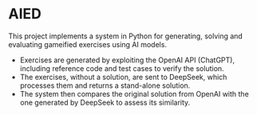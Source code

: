 # AIED
This project implements a system in Python for generating, solving and evaluating gameified exercises using AI models.
  - Exercises are generated by exploiting the OpenAI API (ChatGPT), including reference code and test cases to verify the solution.
  - The exercises, without a solution, are sent to DeepSeek, which processes them and returns a stand-alone solution.
  - The system then compares the original solution from OpenAI with the one generated by DeepSeek to assess its similarity.
